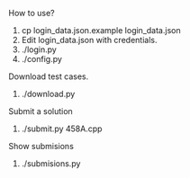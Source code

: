 How to use?
1. cp login_data.json.example login_data.json
2. Edit login_data.json with credentials.
3. ./login.py
4. ./config.py

Download test cases.
1. ./download.py

Submit a solution
1. ./submit.py 458A.cpp

Show submisions
1. ./submisions.py
